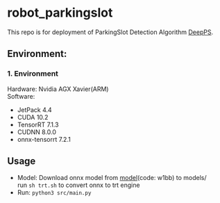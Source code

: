 # robot_parkingslot
This repo is for deployment of ParkingSlot Detection Algorithm [DeepPS](https://cslinzhang.github.io/deepps/).

## Environment:
### 1. Environment
Hardware: Nvidia AGX Xavier(ARM)  
Software: 
* JetPack 4.4
* CUDA 10.2
* TensorRT 7.1.3
* CUDNN 8.0.0
* onnx-tensorrt 7.2.1  

## Usage
* Model: Download onnx model from [model](https://pan.baidu.com/s/17fYGdUTsuCNzj5jjwp3FSQ)(code: w1bb) to models/  
run `sh trt.sh` to convert onnx to trt engine
* Run: `python3 src/main.py`
